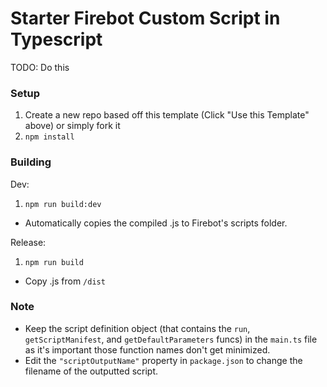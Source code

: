 # Starter Firebot Custom Script in Typescript

TODO: Do this

### Setup

1. Create a new repo based off this template (Click "Use this Template" above) or simply fork it
2. `npm install`

### Building

Dev:

1. `npm run build:dev`

-  Automatically copies the compiled .js to Firebot's scripts folder.

Release:

1. `npm run build`

-  Copy .js from `/dist`

### Note

-  Keep the script definition object (that contains the `run`, `getScriptManifest`, and `getDefaultParameters` funcs) in the `main.ts` file as it's important those function names don't get minimized.
-  Edit the `"scriptOutputName"` property in `package.json` to change the filename of the outputted script.
